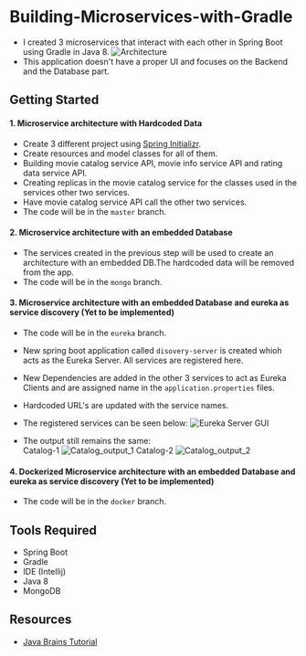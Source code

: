# Building-Microservices-with-Gradle

* I created 3 microservices that interact with each other in Spring Boot using Gradle in Java 8.
![Architecture](images/Microservice_architecture.png)
* This application doesn't have a proper UI and focuses on the Backend and the Database part.

## Getting Started

#### 1. Microservice architecture with Hardcoded Data

* Create 3 different project using [Spring Initializr](https://start.spring.io/).
* Create resources and model classes for all of them.
* Building movie catalog service API, movie info service API and rating data service API.
* Creating replicas in the movie catalog service for the classes used in the services other two services.
* Have movie catalog service API call the other two services.
* The code will be in the `master` branch.

#### 2. Microservice architecture with an embedded Database

* The services created in the previous step will be used to create an architecture with an embedded DB.The hardcoded data will be removed from the app.
* The code will be in the `mongo` branch.

#### 3. Microservice architecture with an embedded Database and eureka as service discovery (Yet to be implemented)

* The code will be in the `eureka` branch.
* New spring boot application called `disovery-server` is created whioh acts as the Eureka Server. All services are registered here.
* New Dependencies are added in the other 3 services to act as Eureka Clients and are assigned name in the `application.properties` files.
* Hardcoded URL's are updated with the service names. 
* The registered services can be seen below:
    ![Eureka Server GUI](images/Eureka.png)

* The output still remains the same:  
	Catalog-1
    ![Catalog_output_1](images/Catalog-1.png)
	Catalog-2
    ![Catalog_output_2](images/Catalog-2.png)

#### 4. Dockerized Microservice architecture with an embedded Database and eureka as service discovery (Yet to be implemented)

* The code will be in the `docker` branch.

## Tools Required

* Spring Boot
* Gradle
* IDE (Intellij)
* Java 8
* MongoDB

## Resources

* [Java Brains Tutorial](https://www.youtube.com/playlist?list=PLqq-6Pq4lTTZSKAFG6aCDVDP86Qx4lNas)
